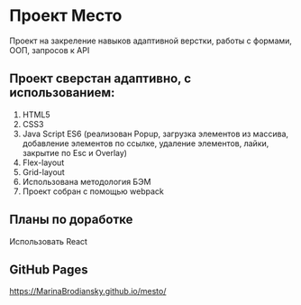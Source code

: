 # Проект Место

Проект на закреление навыков адаптивной верстки, работы с формами, ООП, запросов к API

## Проект сверстан адаптивно, с использованием:

1.  HTML5
2.  CSS3
3.  Java Script ES6 (реализован Popup, загрузка элементов из массива, добавление элементов по ссылке, удаление элементов, лайки, закрытие по Esc и Overlay)
4.	Flex-layout
5.	Grid-layout
6.	Использована методология БЭМ
7.  Проект собран с помощью webpack

## Планы по доработке
Использовать React 

## GitHub Pages
https://MarinaBrodiansky.github.io/mesto/
